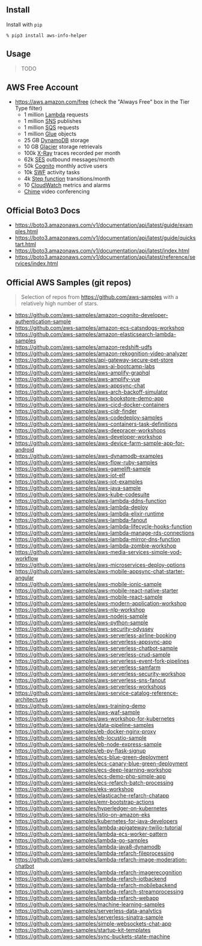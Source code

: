 ## Install

Install with `pip`

```
% pip3 install aws-info-helper
```

## Usage

> TODO

## AWS Free Account

- <https://aws.amazon.com/free> (check the "Always Free" box in the Tier Type
  filter)
    - 1 million [Lambda](https://aws.amazon.com/lambda) requests
    - 1 million [SNS](https://aws.amazon.com/sns) publishes
    - 1 million [SQS](https://aws.amazon.com/sqs) requests
    - 1 million [Glue](https://aws.amazon.com/glue) objects
    - 25 GB [DynamoDB](https://aws.amazon.com/dynamodb) storage
    - 10 GB [Glacier](https://aws.amazon.com/glacier) storage retrievals
    - 100k [X-Ray](https://aws.amazon.com/xray) traces recorded per month
    - 62k [SES](https://aws.amazon.com/ses) outbound messages/month
    - 50k [Cognito](https://aws.amazon.com/cognito) monthly active users
    - 10k [SWF](https://aws.amazon.com/swf) activity tasks
    - 4k [Step function](https://aws.amazon.com/step-functions) transitions/month
    - 10 [CloudWatch](https://aws.amazon.com/cloudwatch) metrics and alarms
    - [Chime](https://aws.amazon.com/chime) video conferencing

## Official Boto3 Docs

- <https://boto3.amazonaws.com/v1/documentation/api/latest/guide/examples.html>
- <https://boto3.amazonaws.com/v1/documentation/api/latest/guide/quickstart.html>
- <https://boto3.amazonaws.com/v1/documentation/api/latest/index.html>
- <https://boto3.amazonaws.com/v1/documentation/api/latest/reference/services/index.html>

## Official AWS Samples (git repos)

> Selection of repos from  <https://github.com/aws-samples> with a relatively
> high number of stars.

- <https://github.com/aws-samples/amazon-cognito-developer-authentication-sample>
- <https://github.com/aws-samples/amazon-ecs-catsndogs-workshop>
- <https://github.com/aws-samples/amazon-elasticsearch-lambda-samples>
- <https://github.com/aws-samples/amazon-redshift-udfs>
- <https://github.com/aws-samples/amazon-rekognition-video-analyzer>
- <https://github.com/aws-samples/api-gateway-secure-pet-store>
- <https://github.com/aws-samples/aws-ai-bootcamp-labs>
- <https://github.com/aws-samples/aws-amplify-graphql>
- <https://github.com/aws-samples/aws-amplify-vue>
- <https://github.com/aws-samples/aws-appsync-chat>
- <https://github.com/aws-samples/aws-arch-backoff-simulator>
- <https://github.com/aws-samples/aws-bookstore-demo-app>
- <https://github.com/aws-samples/aws-cicd-docker-containers>
- <https://github.com/aws-samples/aws-cidr-finder>
- <https://github.com/aws-samples/aws-codedeploy-samples>
- <https://github.com/aws-samples/aws-containers-task-definitions>
- <https://github.com/aws-samples/aws-deepracer-workshops>
- <https://github.com/aws-samples/aws-developer-workshop>
- <https://github.com/aws-samples/aws-device-farm-sample-app-for-android>
- <https://github.com/aws-samples/aws-dynamodb-examples>
- <https://github.com/aws-samples/aws-flow-ruby-samples>
- <https://github.com/aws-samples/aws-gamelift-sample>
- <https://github.com/aws-samples/aws-iot-elf>
- <https://github.com/aws-samples/aws-iot-examples>
- <https://github.com/aws-samples/aws-java-sample>
- <https://github.com/aws-samples/aws-kube-codesuite>
- <https://github.com/aws-samples/aws-lambda-ddns-function>
- <https://github.com/aws-samples/aws-lambda-deploy>
- <https://github.com/aws-samples/aws-lambda-elixir-runtime>
- <https://github.com/aws-samples/aws-lambda-fanout>
- <https://github.com/aws-samples/aws-lambda-lifecycle-hooks-function>
- <https://github.com/aws-samples/aws-lambda-manage-rds-connections>
- <https://github.com/aws-samples/aws-lambda-mirror-dns-function>
- <https://github.com/aws-samples/aws-lambda-zombie-workshop>
- <https://github.com/aws-samples/aws-media-services-simple-vod-workflow>
- <https://github.com/aws-samples/aws-microservices-deploy-options>
- <https://github.com/aws-samples/aws-mobile-appsync-chat-starter-angular>
- <https://github.com/aws-samples/aws-mobile-ionic-sample>
- <https://github.com/aws-samples/aws-mobile-react-native-starter>
- <https://github.com/aws-samples/aws-mobile-react-sample>
- <https://github.com/aws-samples/aws-modern-application-workshop>
- <https://github.com/aws-samples/aws-nlp-workshop>
- <https://github.com/aws-samples/aws-nodejs-sample>
- <https://github.com/aws-samples/aws-python-sample>
- <https://github.com/aws-samples/aws-security-odyssey>
- <https://github.com/aws-samples/aws-serverless-airline-booking>
- <https://github.com/aws-samples/aws-serverless-appsync-app>
- <https://github.com/aws-samples/aws-serverless-chatbot-sample>
- <https://github.com/aws-samples/aws-serverless-crud-sample>
- <https://github.com/aws-samples/aws-serverless-event-fork-pipelines>
- <https://github.com/aws-samples/aws-serverless-samfarm>
- <https://github.com/aws-samples/aws-serverless-security-workshop>
- <https://github.com/aws-samples/aws-serverless-sns-fanout>
- <https://github.com/aws-samples/aws-serverless-workshops>
- <https://github.com/aws-samples/aws-service-catalog-reference-architectures>
- <https://github.com/aws-samples/aws-training-demo>
- <https://github.com/aws-samples/aws-waf-sample>
- <https://github.com/aws-samples/aws-workshop-for-kubernetes>
- <https://github.com/aws-samples/data-pipeline-samples>
- <https://github.com/aws-samples/eb-docker-nginx-proxy>
- <https://github.com/aws-samples/eb-locustio-sample>
- <https://github.com/aws-samples/eb-node-express-sample>
- <https://github.com/aws-samples/eb-py-flask-signup>
- <https://github.com/aws-samples/ecs-blue-green-deployment>
- <https://github.com/aws-samples/ecs-canary-blue-green-deployment>
- <https://github.com/aws-samples/ecs-deep-learning-workshop>
- <https://github.com/aws-samples/ecs-demo-php-simple-app>
- <https://github.com/aws-samples/ecs-refarch-batch-processing>
- <https://github.com/aws-samples/eks-workshop>
- <https://github.com/aws-samples/elasticache-refarch-chatapp>
- <https://github.com/aws-samples/emr-bootstrap-actions>
- <https://github.com/aws-samples/hyperledger-on-kubernetes>
- <https://github.com/aws-samples/istio-on-amazon-eks>
- <https://github.com/aws-samples/kubernetes-for-java-developers>
- <https://github.com/aws-samples/lambda-apigateway-twilio-tutorial>
- <https://github.com/aws-samples/lambda-ecs-worker-pattern>
- <https://github.com/aws-samples/lambda-go-samples>
- <https://github.com/aws-samples/lambda-java8-dynamodb>
- <https://github.com/aws-samples/lambda-refarch-fileprocessing>
- <https://github.com/aws-samples/lambda-refarch-image-moderation-chatbot>
- <https://github.com/aws-samples/lambda-refarch-imagerecognition>
- <https://github.com/aws-samples/lambda-refarch-iotbackend>
- <https://github.com/aws-samples/lambda-refarch-mobilebackend>
- <https://github.com/aws-samples/lambda-refarch-streamprocessing>
- <https://github.com/aws-samples/lambda-refarch-webapp>
- <https://github.com/aws-samples/machine-learning-samples>
- <https://github.com/aws-samples/serverless-data-analytics>
- <https://github.com/aws-samples/serverless-sinatra-sample>
- <https://github.com/aws-samples/simple-websockets-chat-app>
- <https://github.com/aws-samples/startup-kit-templates>
- <https://github.com/aws-samples/sync-buckets-state-machine>
